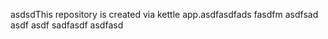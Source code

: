 asdsdThis repository is created via kettle app.asdfasdfads
fasdfm
asdfsad
asdf
asdf
sadfasdf
asdfasd
